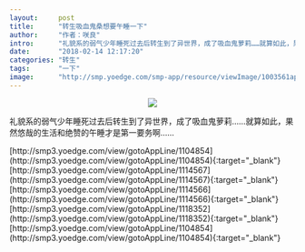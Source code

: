 ```yaml
---
layout:     post
title:      "转生吸血鬼桑想要午睡一下"
author:     "作者：咲良"
intro:      "礼貌系的弱气少年睡死过去后转生到了异世界，成了吸血鬼萝莉……就算如此，果然悠哉的生活和绝赞的午睡才是第一要务啊……"
date:       "2018-02-14 12:17:20"
categories: "转生"
tags:       "一下"
image:      "http://smp.yoedge.com/smp-app/resource/viewImage/1003561appline.png"
---
```

<div style="text-align: center">
<p><img src="http://smp.yoedge.com/smp-app/resource/viewImage/1003561appline.png"/></p>
</div>
<p class="post-meta">
<span>礼貌系的弱气少年睡死过去后转生到了异世界，成了吸血鬼萝莉……就算如此，果然悠哉的生活和绝赞的午睡才是第一要务啊……</span>
</p>
[http://smp3.yoedge.com/view/gotoAppLine/1104854](http://smp3.yoedge.com/view/gotoAppLine/1104854){:target="_blank"}
[http://smp3.yoedge.com/view/gotoAppLine/1114567](http://smp3.yoedge.com/view/gotoAppLine/1114567){:target="_blank"}
[http://smp3.yoedge.com/view/gotoAppLine/1114566](http://smp3.yoedge.com/view/gotoAppLine/1114566){:target="_blank"}
[http://smp3.yoedge.com/view/gotoAppLine/1118352](http://smp3.yoedge.com/view/gotoAppLine/1118352){:target="_blank"}
[http://smp3.yoedge.com/view/gotoAppLine/1104854](http://smp3.yoedge.com/view/gotoAppLine/1104854){:target="_blank"}


